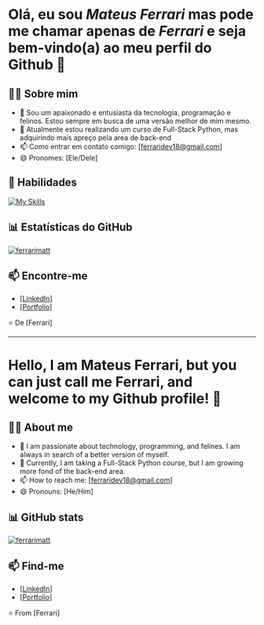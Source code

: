 # Olá, eu sou _Mateus Ferrari_ mas pode me chamar apenas de _Ferrari_ e seja bem-vindo(a) ao meu perfil do Github 👋

## 👨‍💻 Sobre mim

- 💬 Sou um apaixonado e entusiasta da tecnologia, programação e felinos. Estou sempre em busca de uma versão melhor de mim mesmo.
- 🌱 Atualmente estou realizando um curso de Full-Stack Python, mas adquirindo mais apreço pela area de back-end
- 📫 Como entrar em contato comigo: [ferraridev18@gmail.com]
- 😄 Pronomes: [Ele/Dele]

## 🚀 Habilidades

[![My Skills](https://skillicons.dev/icons?i=js,ts,html,css,sass,python,django,react,redux,bootstrap,linux,mysql,postgres,sqlite,vscode,git,discord)](https://skillicons.dev)


## 📊 Estatísticas do GitHub

[![ferrarimatt](https://github-readme-stats.vercel.app/api/top-langs/?username=ferrarimatt&theme=highcontrast&layout=compact)](https://github.com/anuraghazra/github-readme-stats)

## 📫 Encontre-me

- [[LinkedIn](https://www.linkedin.com/in/mateusferraridev/)]
- [[Portfolio](https://my-portfolio-eight-umber-41.vercel.app/)]

⭐️ De [Ferrari]

<hr>

# Hello, I am Mateus Ferrari, but you can just call me Ferrari, and welcome to my Github profile! 👋

## 👨‍💻 About me

- 💬 I am passionate about technology, programming, and felines. I am always in search of a better version of myself.
- 🌱 Currently, I am taking a Full-Stack Python course, but I am growing more fond of the back-end area.
- 📫 How to reach me: [ferraridev18@gmail.com]
- 😄 Pronouns: [He/Him]

## 📊 GitHub stats

[![ferrarimatt](https://github-readme-stats.vercel.app/api/top-langs/?username=ferrarimatt&theme=highcontrast&layout=compact)](https://github.com/anuraghazra/github-readme-stats)

## 📫 Find-me

- [[LinkedIn](https://www.linkedin.com/in/mateusferraridev/)]
- [[Portfolio](https://my-portfolio-eight-umber-41.vercel.app/)]

⭐️ From [Ferrari]

